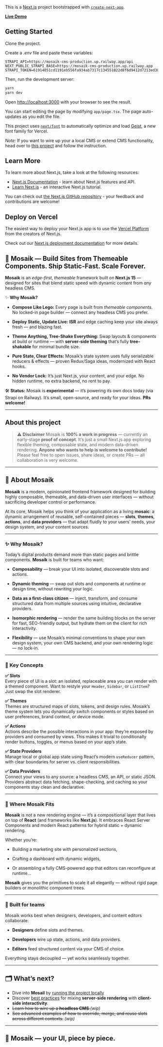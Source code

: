 This is a [Next.js](https://nextjs.org) project bootstrapped with [`create-next-app`](https://nextjs.org/docs/app/api-reference/cli/create-next-app).

[**Live Demo**](https://mosaik.javascript.moe)  

## Getting Started

Clone the project.

Create a *.env* file and paste these variables:
```env
STRAPI_API=https://mosaik-cms-production.up.railway.app/api
NEXT_PUBLIC_STRAPI_BASE=https://mosaik-cms-production.up.railway.app
STRAPI_TOKEN=61914051cd1191eb556fa934ab7317c134551022d8f6d9412d7213ed3828ca7ee1896c08e0dd520a01d2702af2bcde243cce528449608c60e47f202f56ba824c550d6f8426c312e5e29651c61b9fa157274b88cc0beee8f06bd6c6d9e363acf9a5f9b7d5c6171e2c3d3bc47e0c2ec56d26bd09702ff55c911760deb46fa22ff5
```

Then, run the development server:

```bash
yarn
yarn dev
```

Open [http://localhost:3000](http://localhost:3000) with your browser to see the result.

You can start editing the page by modifying `app/page.tsx`. The page auto-updates as you edit the file.

This project uses [`next/font`](https://nextjs.org/docs/app/building-your-application/optimizing/fonts) to automatically optimize and load [Geist](https://vercel.com/font), a new font family for Vercel.

*Note:* If you want to wire up your a local CMS or extend CMS functionality, head over to [this project](https://github.com/SynTessera/mosaik-cms) and follow the instruction.
## Learn More

To learn more about Next.js, take a look at the following resources:

- [Next.js Documentation](https://nextjs.org/docs) - learn about Next.js features and API.
- [Learn Next.js](https://nextjs.org/learn) - an interactive Next.js tutorial.

You can check out [the Next.js GitHub repository](https://github.com/vercel/next.js) - your feedback and contributions are welcome!

## Deploy on Vercel

The easiest way to deploy your Next.js app is to use the [Vercel Platform](https://vercel.com/new?utm_medium=default-template&filter=next.js&utm_source=create-next-app&utm_campaign=create-next-app-readme) from the creators of Next.js.

Check out our [Next.js deployment documentation](https://nextjs.org/docs/app/building-your-application/deploying) for more details.

## 🧩 Mosaik — Build Sites from Themeable Components. Ship Static-Fast. Scale Forever.

**Mosaik** is an _edge-first_, _themeable_ framework built on **Next.js 15** — designed for sites that blend static speed with dynamic content from _any_ headless CMS.

✨ **Why Mosaik?**

-   **Compose Like Lego:** Every page is built from _themeable components_. No locked-in page builder — connect any headless CMS you prefer.
    
-   **Deploy Static, Update Live:** **ISR** and edge caching keep your site always fresh — and blazing fast.
    
-   **Theme Anything, Tree-Shake Everything:** Swap layouts & components at build or runtime — with **server-side theming** that’s fully **tree-shakable** for minimal bundle size.
    
-   **Pure State, Clear Effects:** Mosaik’s state system uses fully serializable reducers & effects — proven Redux/Saga ideas, modernized with React hooks.
    
-   **No Vendor Lock:** It’s just Next.js, your content, and your edge. No hidden runtime, no extra backend, no rent to pay.
    

🛠️ **Status:** Mosaik is **experimental** — it’s powering its own docs today (via Strapi on Railway). It’s small, open-source, and ready for your ideas. **PRs welcome!**

--------

## About this project

> ⚠️ **Disclaimer**
> Mosaik is **100% a work in progress** — currently an early-stage **proof of concept**.
> It’s just a small Next.js app exploring flexible theming, composable state, and modern data-driven rendering.
> **Anyone who wants to help is welcome to contribute!** Please feel free to open issues, share ideas, or create PRs — all collaboration is very welcome.

---

## 🧩 About Mosaik

**Mosaik** is a modern, opinionated frontend framework designed for building highly composable, themeable, and data-driven user interfaces — without sacrificing developer control or performance.

At its core, Mosaik helps you think of your application as a living **mosaic**: a dynamic arrangement of reusable, self-contained pieces — **slots**, **themes**, **actions**, and **data providers** — that adapt fluidly to your users’ needs, your design system, and your content sources.

----------

### ✨ **Why Mosaik?**

Today’s digital products demand more than static pages and brittle components. **Mosaik** is built for teams who want:

-   **Composability** — break your UI into isolated, discoverable slots and actions.
    
-   **Dynamic theming** — swap out slots and components at runtime or design time, without rewriting your logic.
    
-   **Data as a first-class citizen** — inject, transform, and consume structured data from multiple sources using intuitive, declarative providers.
    
-   **Isomorphic rendering** — render the same building blocks on the server for fast, SEO-friendly output, but hydrate them on the client for rich interactivity.
    
-   **Flexibility** — use Mosaik’s minimal conventions to shape your own design system, your own CMS backend, and your own rendering logic — no lock-in.
    

----------

### 🧩 **Key Concepts**

**✅ Slots**  
Every piece of UI is a slot: an isolated, replaceable area you can render with a themed component. Want to restyle your `Header`, `Sidebar`, or `ListItem`? Just swap the slot renderer.

**✅ Themes**  
Themes are structured maps of slots, tokens, and design rules. Mosaik’s theme system lets you dynamically switch components or styles based on user preferences, brand context, or device mode.

**✅ Actions**  
Actions describe the possible interactions in your app: they’re exposed by providers and consumed by views. This makes it trivial to conditionally render buttons, toggles, or menus based on your app’s state.

**✅ State Providers**  
Manage local or global app state using React’s modern `useReducer` pattern, with clear boundaries for server vs. client responsibilities.

**✅ Data Providers**  
Connect your views to any source: a headless CMS, an API, or static JSON. Providers abstract data fetching, shape-checking, and caching so your components stay clean and declarative.

----------

### 🔗 **Where Mosaik Fits**

**Mosaik** is not a new rendering engine — it’s a compositional layer that lives on top of **React** (and frameworks like **Next.js**). It embraces React Server Components and modern React patterns for hybrid static + dynamic rendering.

Whether you’re:

-   Building a marketing site with personalized sections,
    
-   Crafting a dashboard with dynamic widgets,
    
-   Or assembling a fully CMS-powered app that editors can reconfigure at runtime…
    

**Mosaik** gives you the primitives to scale it all elegantly — without rigid page builders or monolithic component trees.

----------

### 🚀 **Built for teams**

Mosaik works best when designers, developers, and content editors collaborate:

-   **Designers** define slots and themes.
    
-   **Developers** wire up state, actions, and data providers.
    
-   **Editors** feed structured content via your CMS of choice.
    

Everything stays decoupled — yet works seamlessly together.

----------

## 🗂️ **What’s next?**

-   Dive into **Mosail** by [running the project locally](https://mosaik.javascript.moe/mosaik/run-the-docs-locally)
-   Discover [best practices](https://mosaik.javascript.moe/mosaik/key-principles) for mixing **server-side rendering** with **client-side interactivity**.
-   ~~Learn how to wire up a **headless CMS**.~~*(wip)*
-   ~~See advanced examples of how to override, merge, and reuse slots across different contexts.~~ *(wip)*
    

----------

## 🧩 **Mosaik** — your UI, piece by piece.